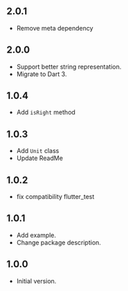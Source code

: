 ## 2.0.1

- Remove meta dependency

## 2.0.0

- Support better string representation.
- Migrate to Dart 3.

## 1.0.4

- Add `isRight` method

## 1.0.3

- Add `Unit` class
- Update ReadMe

## 1.0.2

- fix compatibility flutter_test

## 1.0.1

- Add example.
- Change package description.

## 1.0.0

- Initial version.
